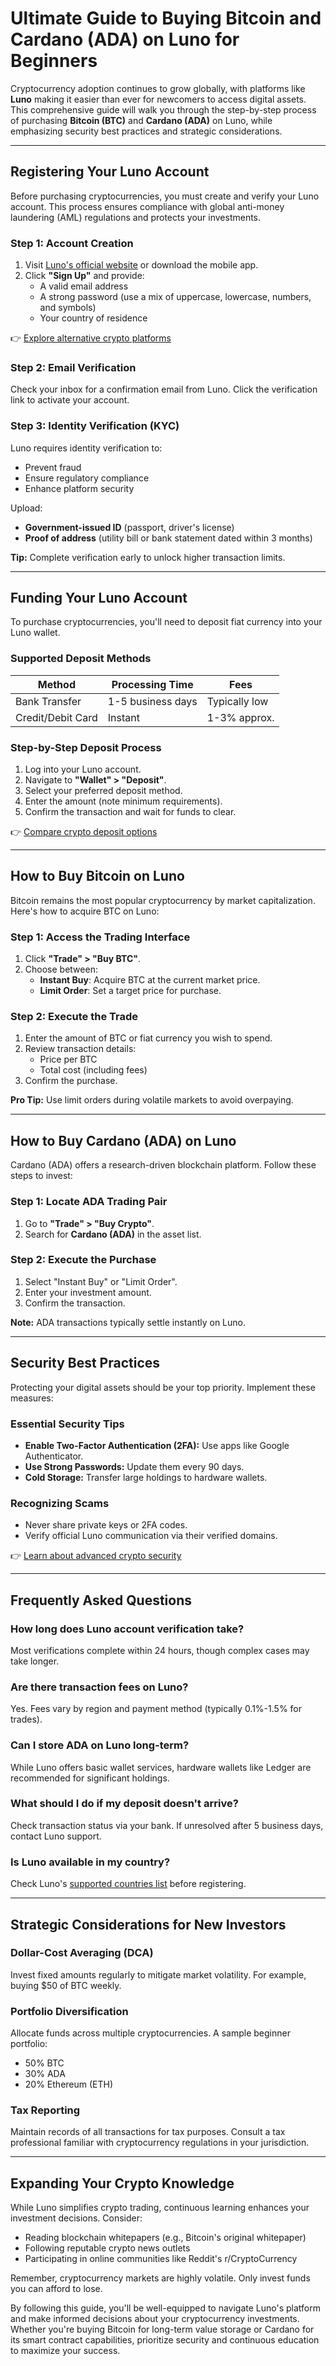 # Ultimate Guide to Buying Bitcoin and Cardano (ADA) on Luno for Beginners  

Cryptocurrency adoption continues to grow globally, with platforms like **Luno** making it easier than ever for newcomers to access digital assets. This comprehensive guide will walk you through the step-by-step process of purchasing **Bitcoin (BTC)** and **Cardano (ADA)** on Luno, while emphasizing security best practices and strategic considerations.  

---

## Registering Your Luno Account  

Before purchasing cryptocurrencies, you must create and verify your Luno account. This process ensures compliance with global anti-money laundering (AML) regulations and protects your investments.  

### Step 1: Account Creation  
1. Visit [Luno's official website](https://www.luno.com) or download the mobile app.  
2. Click **"Sign Up"** and provide:  
   - A valid email address  
   - A strong password (use a mix of uppercase, lowercase, numbers, and symbols)  
   - Your country of residence  

👉 [Explore alternative crypto platforms](https://bit.ly/okx-bonus)  

### Step 2: Email Verification  
Check your inbox for a confirmation email from Luno. Click the verification link to activate your account.  

### Step 3: Identity Verification (KYC)  
Luno requires identity verification to:  
- Prevent fraud  
- Ensure regulatory compliance  
- Enhance platform security  

Upload:  
- **Government-issued ID** (passport, driver's license)  
- **Proof of address** (utility bill or bank statement dated within 3 months)  

**Tip:** Complete verification early to unlock higher transaction limits.  

---

## Funding Your Luno Account  

To purchase cryptocurrencies, you'll need to deposit fiat currency into your Luno wallet.  

### Supported Deposit Methods  
| Method          | Processing Time | Fees     |  
|------------------|-----------------|----------|  
| Bank Transfer    | 1-5 business days | Typically low |  
| Credit/Debit Card | Instant          | 1-3% approx. |  

### Step-by-Step Deposit Process  
1. Log into your Luno account.  
2. Navigate to **"Wallet" > "Deposit"**.  
3. Select your preferred deposit method.  
4. Enter the amount (note minimum requirements).  
5. Confirm the transaction and wait for funds to clear.  

👉 [Compare crypto deposit options](https://bit.ly/okx-bonus)  

---

## How to Buy Bitcoin on Luno  

Bitcoin remains the most popular cryptocurrency by market capitalization. Here's how to acquire BTC on Luno:  

### Step 1: Access the Trading Interface  
1. Click **"Trade" > "Buy BTC"**.  
2. Choose between:  
   - **Instant Buy**: Acquire BTC at the current market price.  
   - **Limit Order**: Set a target price for purchase.  

### Step 2: Execute the Trade  
1. Enter the amount of BTC or fiat currency you wish to spend.  
2. Review transaction details:  
   - Price per BTC  
   - Total cost (including fees)  
3. Confirm the purchase.  

**Pro Tip:** Use limit orders during volatile markets to avoid overpaying.  

---

## How to Buy Cardano (ADA) on Luno  

Cardano (ADA) offers a research-driven blockchain platform. Follow these steps to invest:  

### Step 1: Locate ADA Trading Pair  
1. Go to **"Trade" > "Buy Crypto"**.  
2. Search for **Cardano (ADA)** in the asset list.  

### Step 2: Execute the Purchase  
1. Select "Instant Buy" or "Limit Order".  
2. Enter your investment amount.  
3. Confirm the transaction.  

**Note:** ADA transactions typically settle instantly on Luno.  

---

## Security Best Practices  

Protecting your digital assets should be your top priority. Implement these measures:  

### Essential Security Tips  
- **Enable Two-Factor Authentication (2FA):** Use apps like Google Authenticator.  
- **Use Strong Passwords:** Update them every 90 days.  
- **Cold Storage:** Transfer large holdings to hardware wallets.  

### Recognizing Scams  
- Never share private keys or 2FA codes.  
- Verify official Luno communication via their verified domains.  

👉 [Learn about advanced crypto security](https://bit.ly/okx-bonus)  

---

## Frequently Asked Questions  

### How long does Luno account verification take?  
Most verifications complete within 24 hours, though complex cases may take longer.  

### Are there transaction fees on Luno?  
Yes. Fees vary by region and payment method (typically 0.1%-1.5% for trades).  

### Can I store ADA on Luno long-term?  
While Luno offers basic wallet services, hardware wallets like Ledger are recommended for significant holdings.  

### What should I do if my deposit doesn't arrive?  
Check transaction status via your bank. If unresolved after 5 business days, contact Luno support.  

### Is Luno available in my country?  
Check Luno's [supported countries list](https://www.luno.com/eligibility) before registering.  

---

## Strategic Considerations for New Investors  

### Dollar-Cost Averaging (DCA)  
Invest fixed amounts regularly to mitigate market volatility. For example, buying $50 of BTC weekly.  

### Portfolio Diversification  
Allocate funds across multiple cryptocurrencies. A sample beginner portfolio:  
- 50% BTC  
- 30% ADA  
- 20% Ethereum (ETH)  

### Tax Reporting  
Maintain records of all transactions for tax purposes. Consult a tax professional familiar with cryptocurrency regulations in your jurisdiction.  

---

## Expanding Your Crypto Knowledge  

While Luno simplifies crypto trading, continuous learning enhances your investment decisions. Consider:  
- Reading blockchain whitepapers (e.g., Bitcoin's original whitepaper)  
- Following reputable crypto news outlets  
- Participating in online communities like Reddit's r/CryptoCurrency  

Remember, cryptocurrency markets are highly volatile. Only invest funds you can afford to lose.  

By following this guide, you'll be well-equipped to navigate Luno's platform and make informed decisions about your cryptocurrency investments. Whether you're buying Bitcoin for long-term value storage or Cardano for its smart contract capabilities, prioritize security and continuous education to maximize your success.
